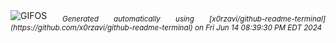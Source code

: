 <div align="justify">
<picture>
    <source media="(prefers-color-scheme: dark)" srcset="https://i.ibb.co/Dw2L4tv/output-gif.gif">
    <source media="(prefers-color-scheme: light)" srcset="https://i.ibb.co/Dw2L4tv/output-gif.gif">
    <img alt="GIFOS" src="https://i.ibb.co/Dw2L4tv/output-gif.gif">
</picture>
<sub><i>Generated automatically using [x0rzavi/github-readme-terminal](https://github.com/x0rzavi/github-readme-terminal) on Fri Jun 14 08:39:30 PM EDT 2024</i></sub>
</div>

<!--  -->